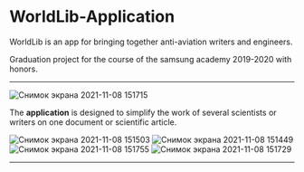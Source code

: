 # WorldLib-Application
WorldLib is an app for bringing together anti-aviation writers and engineers.

Graduation project for the course of the samsung academy 2019-2020 with honors.

------------------------
![Снимок экрана 2021-11-08 151715](https://user-images.githubusercontent.com/70804097/140740799-34156477-f6fa-485c-8d4e-df214ad49c0e.png)

The **application** is designed to simplify the work of several scientists or writers on one document or scientific article.

![Снимок экрана 2021-11-08 151503](https://user-images.githubusercontent.com/70804097/140740812-5dafea86-6579-4ff8-99d4-0185270d66e5.png)
![Снимок экрана 2021-11-08 151449](https://user-images.githubusercontent.com/70804097/140740822-9612684e-01a1-4a1d-b70c-d03f23a814db.png)
![Снимок экрана 2021-11-08 151755](https://user-images.githubusercontent.com/70804097/140740826-35c1e4fd-bd4d-4e45-b01f-71510cb8553c.png)
![Снимок экрана 2021-11-08 151729](https://user-images.githubusercontent.com/70804097/140740829-830220de-18b3-4b75-bd4a-bbf14580225f.png)

------------------------
